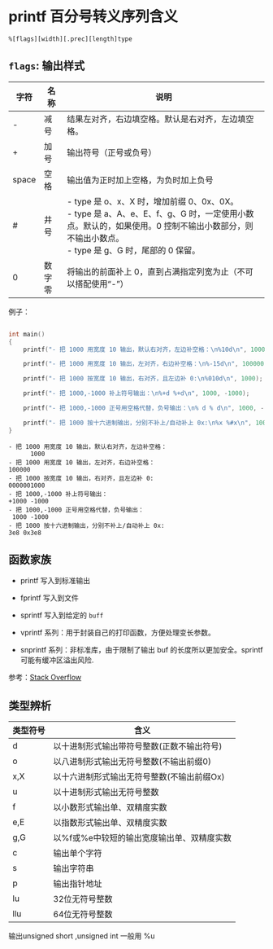 # printf 百分号转义序列含义

```
%[flags][width][.prec][length]type
```

## `flags`: 输出样式

字符 | 名称 | 说明
---|----|---
- | 减号 | 结果左对齐，右边填空格。默认是右对齐，左边填空格。
+ | 加号 | 输出符号（正号或负号）
space | 空格 | 输出值为正时加上空格，为负时加上负号
\# | 井号 | - type 是 o、x、X 时，增加前缀 0、0x、0X。</br>- type 是 a、A、e、E、f、g、G 时，一定使用小数点。默认的，如果使用。0 控制不输出小数部分，则不输出小数点。</br>- type 是 g、G 时，尾部的 0 保留。
0 | 数字零 | 将输出的前面补上 0，直到占满指定列宽为止（不可以搭配使用“-”）

例子：

```c

int main()
{
    printf("- 把 1000 用宽度 10 输出，默认右对齐，左边补空格：\n%10d\n", 1000);

    printf("- 把 1000 用宽度 10 输出，左对齐，右边补空格：\n%-15d\n", 100000);

    printf("- 把 1000 按宽度 10 输出，右对齐，且左边补 0:\n%010d\n", 1000);

    printf("- 把 1000,-1000 补上符号输出：\n%+d %+d\n", 1000, -1000);

    printf("- 把 1000,-1000 正号用空格代替，负号输出：\n% d % d\n", 1000, -1000);

    printf("- 把 1000 按十六进制输出，分别不补上/自动补上 0x:\n%x %#x\n", 1000, 1000);
}
```

```
- 把 1000 用宽度 10 输出，默认右对齐，左边补空格：
      1000
- 把 1000 用宽度 10 输出，左对齐，右边补空格：
100000         
- 把 1000 按宽度 10 输出，右对齐，且左边补 0:
0000001000
- 把 1000,-1000 补上符号输出：
+1000 -1000
- 把 1000,-1000 正号用空格代替，负号输出：
 1000 -1000
- 把 1000 按十六进制输出，分别不补上/自动补上 0x:
3e8 0x3e8
```

## 函数家族

- printf  写入到标准输出
- fprintf 写入到文件
- sprintf 写入到给定的 `buff`

- vprintf 系列：用于封装自己的打印函数，方便处理变长参数。

- snprintf 系列：非标准库，由于限制了输出 buf 的长度所以更加安全。sprintf可能有缓冲区溢出风险.

参考：[Stack Overflow](https://stackoverflow.com/questions/1485805/whats-the-difference-between-the-printf-and-vprintf-function-families-and-when)

## 类型辨析

类型符号 | 含义
------- | -------
d |  以十进制形式输出带符号整数(正数不输出符号)
o |  以八进制形式输出无符号整数(不输出前缀0)
x,X |  以十六进制形式输出无符号整数(不输出前缀Ox)
u |  以十进制形式输出无符号整数
f |  以小数形式输出单、双精度实数
e,E |  以指数形式输出单、双精度实数
g,G |  以%f或%e中较短的输出宽度输出单、双精度实数
c |  输出单个字符
s |  输出字符串
p |  输出指针地址
lu |  32位无符号整数
llu |  64位无符号整数

输出unsigned short ,unsigned int 一般用 %u